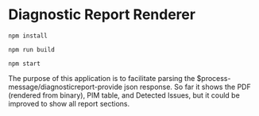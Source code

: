 # Diagnostic Report Renderer
```
npm install
```
```
npm run build
```
```
npm start
```

The purpose of this application is to facilitate parsing the $process-message/diagnosticreport-provide json response. So far it shows the PDF (rendered from binary), PIM table, and Detected Issues, but it could be improved to show all report sections.
